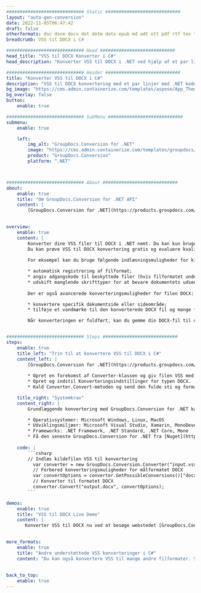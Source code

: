 ```yaml
---
############################# Static ############################
layout: "auto-gen-conversion"
date: 2022-11-05T06:47:42
draft: false
otherformats: doc docm docx dot dotm dotx epub md odt ott pdf rtf tex txt vdx vsdm vsdx vssm vssx vstm vstx vsx vtx xps
breadcrumb: VSS til DOCX i C#

############################# Head ############################
head_title: "VSS til DOCX Konverter i C#"
head_description: "Konverter VSS til DOCX i .NET ved hjælp af et par linjer kode. Brug GroupDocs Document Conversion API til at konvertere over 160 filformater."

############################# Header ############################
title: "Konverter VSS til DOCX i C#"
description: "VSS til DOCX konvertering med et par linjer med .NET kode"
bg_image: "https://cms.admin.containerize.com/templates/aspose/App_Themes/V3/images/bg/header1.png"
bg_overlay: false
button:
    enable: true

############################# SubMenu ############################
submenu:
    enable: true

    left:
        img_alt: "GroupDocs.Conversion for .NET"
        image: "https://cms.admin.containerize.com/templates/groupdocs/images/product-logos/90x90-noborder/groupdocs-conversion-net.png"
        product: "GroupDocs.Conversion"
        platform: ".NET"



############################# About ############################
about:
    enable: true
    title: "Om GroupDocs.Conversion for .NET API"
    content: |
        [GroupDocs.Conversion for .NET](https://products.groupdocs.com/conversion/net/) kan bruges til at konvertere Microsoft Word, Excel, PowerPoint, PDF, Visio og andre formater. GroupDocs.Conversion er en selvstændig API, der er velegnet til back-end og interne systemer, hvor høj ydeevne er påkrævet. Det afhænger ikke af nogen software som Microsoft eller Open Office.
    

overview:
    enable: true
    content: |
        Konverter dine VSS filer til DOCX i .NET nemt. Du kan kun bruge et par C# kodelinjer i enhver platform efter eget valg, såsom - Windows, Linux, macOS.
        Du kan prøve VSS til DOCX konvertering gratis og evaluere kvaliteten af ​​konverteringsresultaterne. Sammen med simple filkonverteringsscenarier kan du prøve mere avancerede muligheder for at indlæse kilden VSS fil og for at gemme output DOCX resultat. 
        
        For eksempel kan du bruge følgende indlæsningsmuligheder for kilden VSS:

        * automatisk registrering af filformat;
        * angiv adgangskode til beskyttede filer (hvis filformatet understøtter det);
        * udskift manglende skrifttyper for at bevare dokumentets udseende.
        
        Der er også avancerede konverteringsmuligheder for filen DOCX:

        * konvertere specifik dokumentside eller sideområde;
        * tilføje et vandmærke til den konverterede DOCX fil og mange flere.

        Når konverteringen er fuldført, kan du gemme din DOCX-fil til den lokale filsti eller ethvert tredjepartslager som FTP, Amazon S3, Google Drive, Dropbox osv. Bemærk venligst - for at konvertere VSS til {{ TO}} er der ikke behov for yderligere software installeret - som MS Office, Open Office, Adobe Acrobat Reader osv.


############################# Steps ############################
steps:
    enable: true
    title_left: "Trin til at konvertere VSS til DOCX i C#"
    content_left: |
        [GroupDocs.Conversion for .NET](https://products.groupdocs.com/conversion/net/) gør det nemt for udviklere at konvertere en VSS fil til DOCX med et par linjer kode.
        
        * Opret en forekomst af Converter-klassen og giv filen VSS med den fulde sti
        * Opret og indstil Konverteringsindstillinger for typen DOCX.
        * Kald Converter.Convert-metoden og send den fulde sti og format (DOCX) som en parameter

    title_right: "Systemkrav"
    content_right: |
        Grundlæggende konvertering med GroupDocs.Conversion for .NET kan udføres med nogle få enkle trin. Vores API'er understøttes på alle større platforme og operativsystemer. Før du udfører koden nedenfor, skal du sørge for, at du har følgende forudsætninger installeret på dit system.

        * Operativsystemer: Microsoft Windows, Linux, MacOS
        * Udviklingsmiljøer: Microsoft Visual Studio, Xamarin, MonoDevelop
        * Frameworks: .NET Framework, .NET Standard, .NET Core, Mono
        * Få den seneste GroupDocs.Conversion for .NET fra [Nuget](https://www.nuget.org/packages/groupdocs.conversion)
         
    code: |
        ```csharp    
        // Indlæs kildefilen VSS til konvertering
          var converter = new GroupDocs.Conversion.Converter("input.vss");
          // Forbered konverteringsmuligheder for målformatet DOCX
          var convertOptions = converter.GetPossibleConversions()["docx"].ConvertOptions;
          // Konverter til formatet DOCX
          converter.Convert("output.docx", convertOptions);
        ```

demos:
    enable: true
    title: "VSS til DOCX Live Demo"
    content: |
       Konverter VSS til DOCX nu ved at besøge webstedet [GroupDocs.Conversion App](https://products.groupdocs.app/conversion/family). Online demo har følgende fordele
          

more_formats:
    enable: true
    title: "Andre understøttede VSS konverteringer i C#"
    content: "Du kan også konvertere VSS til mange andre filformater. Se venligst listen nedenfor."
       
       
back_to_top:
    enable: true
---
```

